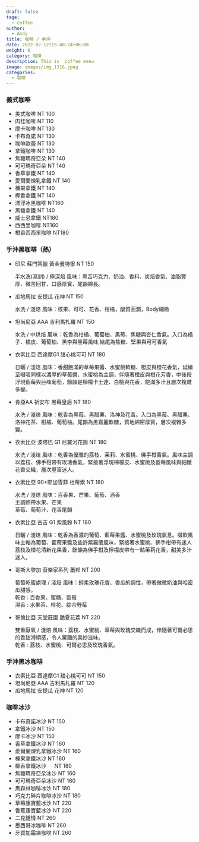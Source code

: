 ```yaml
---
draft: false
tage:
  - coffee
author:
  - Andy
title: 咖啡 / 手沖
date: 2022-02-12T15:40:24+06:00
weight: 6
category: 咖啡
description: This is  coffee menu
image: images/img_1316.jpeg
categories:
  - 咖啡
---
```

### 義式咖啡

* 美式咖啡 NT 100
* 肉桂咖啡   NT 110
* 摩卡咖啡   NT 130
* 卡布奇諾   NT 130
* 咖啡歐蕾   NT 130
* 拿鐵咖啡   NT 130
* 焦糖瑪奇亞朵   NT 140
* 可可瑪奇亞朵   NT 140
* 香草拿鐵   NT 140
* 愛爾蘭煉乳拿鐵   NT 140
* 榛果拿鐵   NT 140
* 椰香拿鐵   NT 140
* 漂浮冰黑咖啡  NT160
* 黑糖拿鐵  NT 140
* 威士忌拿鐵  NT180
* 西西里咖啡 NT160
* 橙香西西里咖啡 NT180

### 手沖黑咖啡（熱）

* 印尼 蘇門答臘 黃金曼特寧   NT 150

  半水洗(濕剝) / 極深焙
  風味：黑苦巧克力、奶油、香料、炭焙香氣、油脂豐厚、微苦回甘、口感厚實、尾韻綿長。
* 瓜地馬拉 安提瓜 花神   NT 150

  水洗 / 淺焙
  風味：核果、可可、花香、柑橘，酸質圓潤，Body細緻
* 坦尚尼亞 AAA 吉利馬札羅     NT 150

  水洗 / 中烘焙
  風味：乾香為柑橘、葡萄柚、黑莓、焦糖與杏仁香氣。入口為橘子、橘皮、葡萄柚、黑李與黑莓風味,結尾為焦糖、堅果與可可香氣
* 衣索比亞  西達摩G1 甜心桃可可  NT 180

  日曬 / 淺焙
  風味：香甜飽滿的草莓果醬、水蜜桃軟糖、橙皮與橙花香氣，延續至啜吸同樣以濃厚的草莓醬、水蜜桃為主調，伴隨著橙皮與橙花芳香，中後段浮現藍莓與巨峰葡萄，餘韻是檸檬卡士達、白桃與花香，飽滿多汁且層次複雜多變。
* 肯亞AA  祈安布 黑莓皇后   NT 180

  水洗 / 淺焙
  風味：乾香為黑莓、黑醋栗、洛神及花香。入口為黑莓、黑醋栗、洛神花茶、柑橘、葡萄柚。尾韻為黑嘉麗軟糖，質地綿密厚實，層次複雜多變。
* 衣索比亞 波塔巴 G1 尼羅河花園  NT 180

  水洗 / 淺焙
  風味：乾香為優雅的荔枝、茉莉、水蜜桃、佛手柑香氣。風味主調以荔枝、佛手柑帶有玫瑰香氣，緊接著浮現檸檬皮、水蜜桃及藍莓風味與細緻花香交織，層次豐富迷人。
* 衣索比亞 90+耶加雪菲 杜莓索   NT 180

  水洗 / 淺焙
  風味：百香果、芒果、葡萄、酒香\
  主調熱帶水果、芒果\
  草莓、葡萄汁、花香尾韻
* 衣索比亞  古吉 G1 紫風鈴    NT 180

  日曬 / 淺焙
  風味：乾香為香濃的葡萄、藍莓果醬、水蜜桃及玫瑰氣息。啜飲風味主軸為葡萄、藍莓果醬及些許紫羅蘭風味，緊接著水蜜桃、佛手柑帶有迷人荔枝及橙花清新花果香，餘韻為佛手柑及檸檬皮帶有一點茉莉花香，甜美多汁迷人。
* 哥斯大黎加 音樂家系列 蕭邦  NT 200

  葡萄乾蜜處理 / 淺焙
  風味：輕柔玫瑰花香、香瓜的調性，帶著微微奶油與哈密瓜甜感。\
  乾香 : 百香果、蜜糖、藍莓 \
  濕香 : 水果茶、桂花、綜合野莓 
* 哥倫比亞  天堂莊園 艷夏花荔   NT 220

  雙重厭氧 / 淺焙
  風味：荔枝、水蜜桃、草莓與玫瑰交織而成，伴隨著可爾必思的香甜滑順感，令人驚豔的美妙滋味。\
  乾香 : 荔枝、水蜜桃、可爾必思及玫瑰香氣。

### 手沖黑冰咖啡

* 衣索比亞 西達摩G1 甜心桃可可  NT 150
* 坦尚尼亞 AAA 吉利馬札羅     NT 120
* 瓜地馬拉 安提瓜 花神   NT 120

### 咖啡冰沙

* 卡布奇諾冰沙    NT 150
* 拿鐵冰沙    NT 150
* 摩卡冰沙   NT 150
* 香草拿鐵冰沙   NT 160
* 愛爾蘭煉乳拿鐵冰沙   NT 160
* 榛果拿鐵冰沙   NT 160
* 椰香拿鐵冰沙 　 NT 160
* 焦糖瑪奇亞朵冰沙   NT 160
* 可可瑪奇亞朵冰沙   NT 160
* 黑森林咖啡冰沙   NT 180
* 巧克力碎片咖啡冰沙   NT 180
* 草莓康寶藍冰沙   NT 220
* 香蕉康寶藍冰沙   NT 220
* 二見鍾情   NT 260
* 墨西哥冰咖啡   NT 260
* 牙買加霜凍咖啡   NT 260